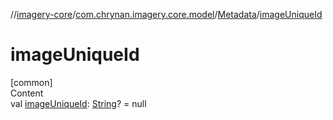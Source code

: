 //[imagery-core](../../../index.md)/[com.chrynan.imagery.core.model](../index.md)/[Metadata](index.md)/[imageUniqueId](image-unique-id.md)



# imageUniqueId  
[common]  
Content  
val [imageUniqueId](image-unique-id.md): [String](https://kotlinlang.org/api/latest/jvm/stdlib/kotlin/-string/index.html)? = null  



